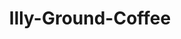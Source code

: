 ---
title: Illy-Ground-Coffee
name: Illy Ground Coffee Variety Pack
description: The Illy Ground Coffee Variety Pack presents a curated selection of premium ground coffee blends from Illy, renowned for their exceptional quality and rich flavors. Ideal for coffee enthusiasts, this pack allows you to explore a range of delicious coffee profiles, each offering a unique aroma and taste experience. Enjoy the convenience of pre-ground coffee while indulging in the luxury of Illy's renowned coffee craftsmanship.
price: $49.99
imageUrl: ["/assets/images/snackboxes/illy/ily.jpg","/assets/images/snackboxes/illy/IllyCoffee1.png","/assets/images/snackboxes/illy/IllyCoffee2.jpg","/assets/images/snackboxes/illy/IllyCoffee3.jpg"]
tags: -product
imageAlt: [" Picture of Coffee Illy"]
---